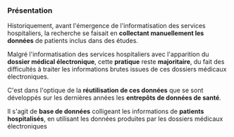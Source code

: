 ### <i class="fa fa-database" style="color:steelblue;"></i> Présentation

Historiquement, avant l'émergence de l'informatisation des services hospitaliers, la recherche se faisait en **collectant manuellement les données** de patients inclus dans des études.

Malgré l'informatisation des services hospitaliers avec l'apparition du **dossier médical électronique**, cette **pratique** reste **majoritaire**, du fait des difficultés à traiter les informations brutes issues de ces dossiers médicaux électroniques.

C'est dans l'optique de la **réutilisation de ces données** que se sont développés sur les dernières années les **entrepôts de données de santé**.

Il s'agit de **base de données** colligeant les informations de **patients hospitalisés**, en utilisant les données produites par les dossiers médicaux électroniques